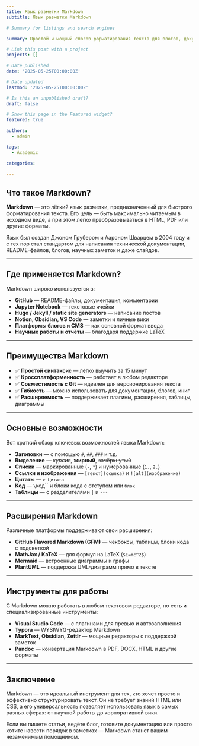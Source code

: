 ```yaml
---
title: Язык разметки Markdown
subtitle: Язык разметки Markdown

# Summary for listings and search engines

summary: Простой и мощный способ форматирования текста для блогов, документации и заметок.

# Link this post with a project
projects: []

# Date published
date: '2025-05-25T00:00:00Z'

# Date updated
lastmod: '2025-05-25T00:00:00Z'

# Is this an unpublished draft?
draft: false

# Show this page in the Featured widget?
featured: true

authors:
  - admin

tags:
  - Academic

categories:
  
---
```


## Что такое Markdown?

**Markdown** — это лёгкий язык разметки, предназначенный для быстрого форматирования текста. Его цель — быть максимально читаемым в исходном виде, а при этом легко преобразовываться в HTML, PDF или другие форматы.

Язык был создан Джоном Грубером и Аароном Шварцем в 2004 году и с тех пор стал стандартом для написания технической документации, README-файлов, блогов, научных заметок и даже слайдов.

---

## Где применяется Markdown?

Markdown широко используется в:

- **GitHub** — README-файлы, документация, комментарии
- **Jupyter Notebook** — текстовые ячейки
- **Hugo / Jekyll / static site generators** — написание постов
- **Notion, Obsidian, VS Code** — заметки и личные вики
- **Платформы блогов и CMS** — как основной формат ввода
- **Научные работы и отчёты** — благодаря поддержке LaTeX

---

## Преимущества Markdown

- ✅ **Простой синтаксис** — легко выучить за 15 минут
- ✅ **Кроссплатформенность** — работает в любом редакторе
- ✅ **Совместимость с Git** — идеален для версионирования текста
- ✅ **Гибкость** — можно использовать для документации, блогов, книг
- ✅ **Расширяемость** — поддерживает плагины, расширения, таблицы, диаграммы

---

## Основные возможности

Вот краткий обзор ключевых возможностей языка Markdown:

- **Заголовки** — с помощью `#`, `##`, `###` и т.д.
- **Выделение** — *курсив*, **жирный**, ~~зачёркнутый~~
- **Списки** — маркированные (`-`, `*`) и нумерованные (`1.`, `2.`)
- **Ссылки и изображения** — `[текст](ссылка)` и `![alt](изображение)`
- **Цитаты** — `> Цитата`
- **Код** — `\`код\`` и блоки кода с отступом или ```блок```
- **Таблицы** — с разделителями `|` и `---`

---

## Расширения Markdown

Различные платформы поддерживают свои расширения:

- **GitHub Flavored Markdown (GFM)** — чекбоксы, таблицы, блоки кода с подсветкой
- **MathJax / KaTeX** — для формул на LaTeX (`$E=mc^2$`)
- **Mermaid** — встроенные диаграммы и графы
- **PlantUML** — поддержка UML-диаграмм прямо в тексте

---

## Инструменты для работы

С Markdown можно работать в любом текстовом редакторе, но есть и специализированные инструменты:

- **Visual Studio Code** — с плагинами для превью и автозаполнения
- **Typora** — WYSIWYG-редактор Markdown
- **MarkText, Obsidian, Zettlr** — мощные редакторы с поддержкой заметок
- **Pandoc** — конвертация Markdown в PDF, DOCX, HTML и другие форматы

---

## Заключение

Markdown — это идеальный инструмент для тех, кто хочет просто и эффективно структурировать текст. Он не требует знаний HTML или CSS, а его универсальность позволяет использовать язык в самых разных сферах: от научной работы до корпоративной вики.

Если вы пишете статьи, ведёте блог, готовите документацию или просто хотите навести порядок в заметках — Markdown станет вашим незаменимым помощником.

